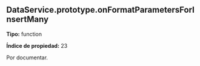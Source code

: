 ## DataService.prototype.onFormatParametersForInsertMany

**Tipo:** function

**Índice de propiedad:** 23

Por documentar.



